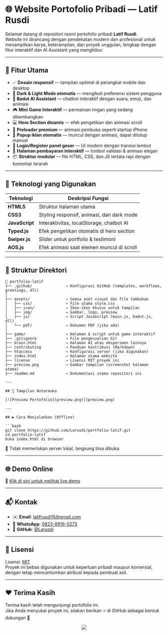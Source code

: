 
# 🌐 Website Portofolio Pribadi — Latif Rusdi

Selamat datang di repositori resmi portofolio pribadi **Latif Rusdi**.  
Website ini dirancang dengan pendekatan modern dan profesional untuk menampilkan karya, keterampilan, dan proyek unggulan, lengkap dengan fitur interaktif dan AI Assistant yang menghibur.

---

## 🚀 Fitur Utama

- ✅ **Desain responsif** — tampilan optimal di perangkat mobile dan desktop
- 🌙 **Dark & Light Mode otomatis** — mengikuti preferensi sistem pengguna
- 🤖 **Badut AI Assistant** — chatbot interaktif dengan suara, emoji, dan animasi
- 🎮 **Mini Game Interaktif** — permainan ringan yang sedang dikembangkan
- 💻 **Hero Section dinamis** — efek pengetikan dan animasi scroll
- 🎥 **Preloader premium** — animasi pembuka seperti startup iPhone
- 📢 **Popup iklan otomatis** — muncul dengan animasi, dapat ditutup manual
- 🔐 **Login/Register panel geser** — UI modern dengan transisi lembut
- 📄 **Halaman pembayaran interaktif** — tombol validasi & animasi elegan
- 📦 **Struktur modular** — file HTML, CSS, dan JS tertata rapi dengan komentar terarah

---

## 🧰 Teknologi yang Digunakan

| Teknologi     | Deskripsi Fungsi                            |
|---------------|---------------------------------------------|
| **HTML5**     | Struktur halaman utama                      |
| **CSS3**      | Styling responsif, animasi, dan dark mode   |
| **JavaScript**| Interaktivitas, localStorage, chatbot AI    |
| **Typed.js**  | Efek pengetikan otomatis di hero section    |
| **Swiper.js** | Slider untuk portfolio & testimoni          |
| **AOS.js**    | Efek animasi saat elemen muncul di scroll   |

---

## 📂 Struktur Direktori

```
📁 portfolio-latif
├── .github/               → Konfigurasi GitHub (templates, workflows, greetings, dll)
│
├── assets/                → Semua aset visual dan file tambahan
│   ├── css/               → File utama style.css
│   ├── icon/              → Ikon-ikon khusus untuk tampilan
│   ├── img/               → Gambar, logo, preview
│   ├── js/                → Script JavaScript (main.js, badut.js, dll)
│   └── pdf/               → Dokumen PDF (jika ada)
│
├── game/                  → Halaman & script untuk game interaktif
├── .gitignore             → File pengecualian Git
├── brain.html             → Halaman AI atau eksperimen lainnya
├── contributing           → Panduan kontribusi (Markdown)
├── htaccess               → Konfigurasi server (jika digunakan)
├── index.html             → Halaman utama website
├── license                → Lisensi MIT proyek ini
├── preview.png            → Gambar tampilan (screenshot halaman utama)
├── readme.md              → Dokumentasi utama repositori ini

---

## 📸 Tampilan Antarmuka

[![Preview Portofolio](preview.png)](preview.png)

---

## ▶️ Cara Menjalankan (Offline)

```bash
git clone https://github.com/Larusdi/portfolio-latif.git
cd portfolio-latif
buka index.html di browser
```

📌 Tidak memerlukan server lokal, langsung bisa dibuka.

---

## 🌐 Demo Online

🔗 [Klik di sini untuk melihat live demo](https://Larusdi.github.io/portfolio-latif/)

---

## 📬 Kontak

- ✉️ **Email**: latifrusdi15@gmail.com
- 💬 **WhatsApp**: [0823-8916-0273](https://wa.me/6282389160273)
- 🐙 **GitHub**: [@Larusdi](https://github.com/Larusdi)

---

## 📄 Lisensi

Lisensi: [MIT](LICENSE)  
Proyek ini bebas digunakan untuk keperluan pribadi maupun komersial, dengan tetap mencantumkan atribusi kepada pembuat asli.

---

## ❤️ Terima Kasih

Terima kasih telah mengunjungi portofolio ini.  
Jika Anda menyukai proyek ini, silakan berikan ⭐ di GitHub sebagai bentuk dukungan 🙏

<div align="center">
  <a href="#top">
    <img src="https://img.shields.io/badge/Kembali%20ke%20Atas-000000?style=for-the-badge&logo=github&logoColor=white"/>
  </a>
</div>
